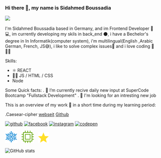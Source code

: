### Hi there 👋, my name is Sidahmed Boussadia
![](https://www.techedgegroup.com/hubfs/2019%20-%20Information%20Technology/code-doctorzedge.jpg)

I'm Sidahmed Boussadia based in Germany, and im Frontend Developer 🧑‍ 💻, im currently developing my skils in back_end 🌑, i have a Bechelor's degree in In Informatik(computer system), i'm multilingual(English ,Arabic German, French, JS😅), i like to solve complex issues📝 and i love coding 🔐🧑‍💻

Skills:
* ⚛   REACT 
* 🧑‍💻 JS / HTML / CSS    
* Node
 
 Some Quick facts:
 . 🧠 I’m currently recive daily new input at SuperCode Bootcamp "Fullstack Development"
 . 🔎 I'm looking for an intresting new job 
  
  This is an overview of my work 📄 in a short time during my learning period:
  
  .Caesear-cipher
  <a href=https://sidahmed2306.github.io/caesar-cipher/>webseit</a>
   <a href=https://github.com/sidahmed2306/caesar-cipher>Github</a>
  
 


[<img src='https://cdn.jsdelivr.net/npm/simple-icons@3.0.1/icons/github.svg' alt='github' height='40'>](https://github.com/sidahmed2306)  [<img src='https://cdn.jsdelivr.net/npm/simple-icons@3.0.1/icons/facebook.svg' alt='facebook' height='40'>](https://www.facebook.com/.)  [<img src='https://cdn.jsdelivr.net/npm/simple-icons@3.0.1/icons/instagram.svg' alt='instagram' height='40'>](https://www.instagram.com/./)  [<img src='https://cdn.jsdelivr.net/npm/simple-icons@3.0.1/icons/codepen.svg' alt='codepen' height='40'>](https://codepen.io/.)  

<a href='https://archiveprogram.github.com/'><img src='https://raw.githubusercontent.com/acervenky/animated-github-badges/master/assets/acbadge.gif' width='40' height='40'></a> <a href='https://docs.github.com/en/developers'><img src='https://raw.githubusercontent.com/acervenky/animated-github-badges/master/assets/devbadge.gif' width='40' height='40'></a> <a href='https://stars.github.com/'><img src='https://raw.githubusercontent.com/acervenky/animated-github-badges/master/assets/starbadge.gif' width='35' height='35'></a> 

![GitHub stats](https://github-readme-stats.vercel.app/api?username=sidahmed2306&show_icons=true)  




